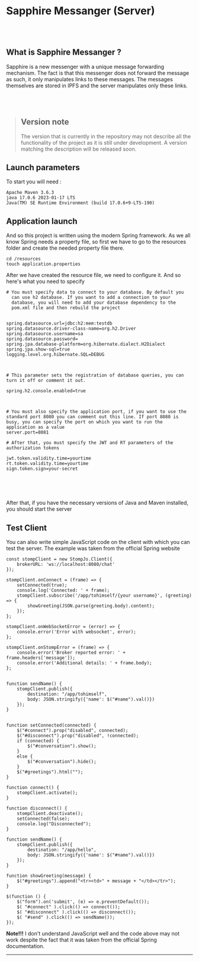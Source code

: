 # Sapphire Messanger (Server)

<br>
<br>

## What is Sapphire Messanger ?  
Sapphire is a new messenger with a unique message forwarding mechanism. The fact is that this messenger does not forward the message as such, it only manipulates links to these messages. The messages themselves are stored in IPFS and the server manipulates only these links.

<br>
<br>

> ## Version note
> The version that is currently in the repository may not describe all the functionality of the project as it is still under development. A version matching the description will be released soon.

>
 


 

## Launch parameters

To start you will need : 

```
Apache Maven 3.6.3
java 17.0.6 2023-01-17 LTS
Java(TM) SE Runtime Environment (build 17.0.6+9-LTS-190)
```




## Application launch

And so this project is written using the modern Spring framework. As we all know Spring needs a property file, so first we have to go to the resources folder and create the needed property file there.

```
cd /resources
touch application.properties
```

After we have created the resource file, we need to configure it. And so here's what you need to specify

```
# You must specify data to connect to your database. By default you
  can use h2 database. If you want to add a connection to your 
  database, you will need to add your database dependency to the 
  pom.xml file and then rebuild the project


spring.datasource.url=jdbc:h2:mem:testdb
spring.datasource.driver-class-name=org.h2.Driver
spring.datasource.username=sa
spring.datasource.password=
spring.jpa.database-platform=org.hibernate.dialect.H2Dialect
spring.jpa.show-sql=true
logging.level.org.hibernate.SQL=DEBUG



# This parameter sets the registration of database queries, you can 
turn it off or comment it out.

spring.h2.console.enabled=true



# You must also specify the application port, if you want to use the standard port 8080 you can comment out this line. If port 8080 is busy, you can specify the port on which you want to run the application as a value
server.port=8081

# After that, you must specify the JWT and RT parameters of the authorization tokens

jwt.token.validity.time=yourtime
rt.token.validity.time=yourtime
sign.token.sign=your-secret


```


</br>
</br>

After that, if you have the necessary versions of Java and Maven installed, you should start the server

## Test Client
You can also write simple JavaScript code on the client with which you can test the server. The example was taken from the official Spring website

```
const stompClient = new StompJs.Client({
    brokerURL: 'ws://localhost:8080/chat'
});

stompClient.onConnect = (frame) => {
    setConnected(true);
    console.log('Connected: ' + frame);
    stompClient.subscribe('/app/tohimself/{your username}', (greeting) => {
        showGreeting(JSON.parse(greeting.body).content);
    });
};

stompClient.onWebSocketError = (error) => {
    console.error('Error with websocket', error);
};

stompClient.onStompError = (frame) => {
    console.error('Broker reported error: ' + frame.headers['message']);
    console.error('Additional details: ' + frame.body);
};


function sendName() {
    stompClient.publish({
        destination: "/app/tohimself",
        body: JSON.stringify({'name': $("#name").val()})
    });
}


function setConnected(connected) {
    $("#connect").prop("disabled", connected);
    $("#disconnect").prop("disabled", !connected);
    if (connected) {
        $("#conversation").show();
    }
    else {
        $("#conversation").hide();
    }
    $("#greetings").html("");
}

function connect() {
    stompClient.activate();
}

function disconnect() {
    stompClient.deactivate();
    setConnected(false);
    console.log("Disconnected");
}

function sendName() {
    stompClient.publish({
        destination: "/app/hello",
        body: JSON.stringify({'name': $("#name").val()})
    });
}

function showGreeting(message) {
    $("#greetings").append("<tr><td>" + message + "</td></tr>");
}

$(function () {
    $("form").on('submit', (e) => e.preventDefault());
    $( "#connect" ).click(() => connect());
    $( "#disconnect" ).click(() => disconnect());
    $( "#send" ).click(() => sendName());
});

```

**Note!!!** I don't understand JavaScript well and the code above may not work despite the fact that it was taken from the official Spring documentation.







---

